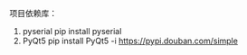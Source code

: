 项目依赖库：

1. pyserial    pip install pyserial
2. PyQt5       pip install PyQt5 -i https://pypi.douban.com/simple

